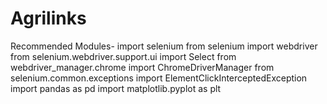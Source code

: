 # Agrilinks

Recommended Modules- 
import selenium
from selenium import webdriver
from selenium.webdriver.support.ui import Select
from webdriver_manager.chrome import ChromeDriverManager
from selenium.common.exceptions import ElementClickInterceptedException
import pandas as pd 
import matplotlib.pyplot as plt

